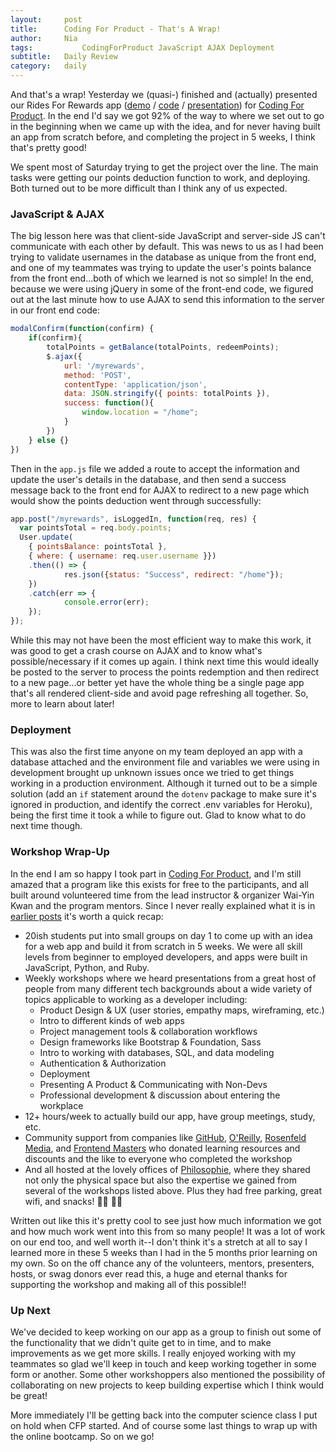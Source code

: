 ```yaml
---
layout:     post
title:      Coding For Product - That's A Wrap!
author:     Nia
tags: 			CodingForProduct JavaScript AJAX Deployment
subtitle:  	Daily Review
category:   daily
---
```


And that's a wrap! Yesterday we (quasi-) finished and (actually) presented our Rides For Rewards app ([demo](https://rides-for-rewards.herokuapp.com/) / [code](https://github.com/CodingForProduct/metro_reward) / [presentation](https://youtu.be/6hn4tIg2IT4?t=1h1m5s)) for [Coding For Product](http://codingforproduct.com/). In the end I'd say we got 92% of the way to where we set out to go in the beginning when we came up with the idea, and for never having built an app from scratch before, and completing the project in 5 weeks, I think that's pretty good!

We spent most of Saturday trying to get the project over the line. The main tasks were getting our points deduction function to work, and deploying. Both turned out to be more difficult than I think any of us expected.

### JavaScript & AJAX

The big lesson here was that client-side JavaScript and server-side JS can't communicate with each other by default. This was news to us as I had been trying to validate usernames in the database as unique from the front end, and one of my teammates was trying to update the user's points balance from the front end...both of which we learned is not so simple! In the end, because we were using jQuery in some of the front-end code, we figured out at the last minute how to use AJAX to send this information to the server in our front end code:
```javascript
modalConfirm(function(confirm) {
	if(confirm){
		totalPoints = getBalance(totalPoints, redeemPoints);
		$.ajax({
			url: '/myrewards',
			method: 'POST',
			contentType: 'application/json',
			data: JSON.stringify({ points: totalPoints }),
			success: function(){
				window.location = "/home";
			}
		})
	} else {}
})
```

Then in the `app.js` file we added a route to accept the information and update the user's details in the database, and then send a success message back to the front end for AJAX to redirect to a new page which would show the points deduction went through successfully:
```javascript
app.post("/myrewards", isLoggedIn, function(req, res) {
  var pointsTotal = req.body.points;
  User.update(
    { pointsBalance: pointsTotal },
    { where: { username: req.user.username }})
	.then(() => {
			res.json({status: "Success", redirect: "/home"});
	})
	.catch(err => {
			console.error(err);
	});
});
```

While this may not have been the most efficient way to make this work, it was good to get a crash course on AJAX and to know what's possible/necessary if it comes up again. I think next time this would ideally be posted to the server to process the points redemption and then redirect to a new page...or better yet have the whole thing be a single page app that's all rendered client-side and avoid page refreshing all together. So, more to learn about later!

### Deployment

This was also the first time anyone on my team deployed an app with a database attached and the environment file and variables we were using in development brought up unknown issues once we tried to get things working in a production environment. Although it turned out to be a simple solution (add an `if` statement around the `dotenv` package to make sure it's ignored in production, and identify the correct .env variables for Heroku), being the first time it took a while to figure out. Glad to know what to do next time though.

### Workshop Wrap-Up

In the end I am so happy I took part in [Coding For Product](http://codingforproduct.com/), and I'm still amazed that a program like this exists for free to the participants, and all built around volunteered time from the lead instructor & organizer Wai-Yin Kwan and the program mentors. Since I never really explained what it is in [earlier posts](https://niamurrell.github.io/search/#CodingForProduct) it's worth a quick recap:

* 20ish students put into small groups on day 1 to come up with an idea for a web app and build it from scratch in 5 weeks. We were all skill levels from beginner to employed developers, and apps were built in JavaScript, Python, and Ruby.
* Weekly workshops where we heard presentations from a great host of people from many different tech backgrounds about a wide variety of topics applicable to working as a developer including:
    * Product Design & UX (user stories, empathy maps, wireframing, etc.)
    * Intro to different kinds of web apps
    * Project management tools & collaboration workflows
    * Design frameworks like Bootstrap & Foundation, Sass
    * Intro to working with databases, SQL, and data modeling
    * Authentication & Authorization
    * Deployment
    * Presenting A Product & Communicating with Non-Devs
    * Professional development & discussion about entering the workplace
* 12+ hours/week to actually build our app, have group meetings, study, etc.
* Community support from companies like [GitHub](https://github.com/), [O'Reilly](https://www.oreilly.com/), [Rosenfeld Media](http://rosenfeldmedia.com/), and [Frontend Masters](https://frontendmasters.com/) who donated learning resources and discounts and the like to everyone who completed the workshop
* And all hosted at the lovely offices of [Philosophie](https://philosophie.is/), where they shared not only the physical space but also the expertise we gained from several of the workshops listed above. Plus they had free parking, great wifi, and snacks! 💃🏽 💃🏽 

Written out like this it's pretty cool to see just how much information we got and how much work went into this from so many people! It was a lot of work on our end too, and well worth it--I don't think it's a stretch at all to say I learned more in these 5 weeks than I had in the 5 months prior learning on my own. So on the off chance any of the volunteers, mentors, presenters, hosts, or swag donors ever read this, a huge and eternal thanks for supporting the workshop and making all of this possible!!

### Up Next

We've decided to keep working on our app as a group to finish out some of the functionality that we didn't quite get to in time, and to make improvements as we get more skills. I really enjoyed working with my teammates so glad we'll keep in touch and keep working together in some form or another. Some other workshoppers also mentioned the possibility of collaborating on new projects to keep building expertise which I think would be great! 

More immediately I'll be getting back into the computer science class I put on hold when CFP started. And of course some last things to wrap up with the online bootcamp. So on we go!